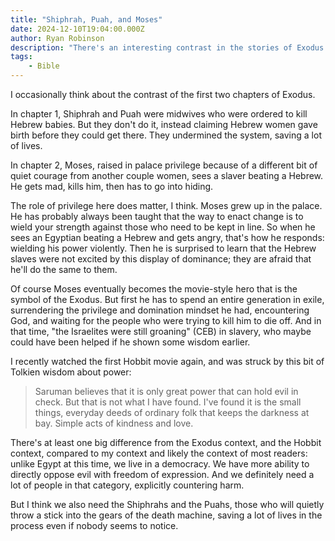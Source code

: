 ```yaml
---
title: "Shiphrah, Puah, and Moses"
date: 2024-12-10T19:04:00.000Z
author: Ryan Robinson
description: "There's an interesting contrast in the stories of Exodus 1 and Exodus 2 and how different characters respond to injustice."
tags:
    - Bible
---
```


I occasionally think about the contrast of the first two chapters of Exodus.

In chapter 1, Shiphrah and Puah were midwives who were ordered to kill Hebrew babies. But they don't do it, instead claiming Hebrew women gave birth before they could get there. They undermined the system, saving a lot of lives.

In chapter 2, Moses, raised in palace privilege because of a different bit of quiet courage from another couple women, sees a slaver beating a Hebrew. He gets mad, kills him, then has to go into hiding.

The role of privilege here does matter, I think. Moses grew up in the palace. He has probably always been taught that the way to enact change is to wield your strength against those who need to be kept in line. So when he sees an Egyptian beating a Hebrew and gets angry, that's how he responds: wielding his power violently. Then he is surprised to learn that the Hebrew slaves were not excited by this display of dominance; they are afraid that he'll do the same to them.

Of course Moses eventually becomes the movie-style hero that is the symbol of the Exodus. But first he has to spend an entire generation in exile, surrendering the privilege and domination mindset he had, encountering God, and waiting for the people who were trying to kill him to die off. And in that time, "the Israelites were still groaning" (CEB) in slavery, who maybe could have been helped if he shown some wisdom earlier.

I recently watched the first Hobbit movie again, and was struck by this bit of Tolkien wisdom about power:

> Saruman believes that it is only great power that can hold evil in check. But that is not what I have found. I've found it is the small things, everyday deeds of ordinary folk that keeps the darkness at bay. Simple acts of kindness and love.

There's at least one big difference from the Exodus context, and the Hobbit context, compared to my context and likely the context of most readers: unlike Egypt at this time, we live in a democracy. We have more ability to directly oppose evil with freedom of expression. And we definitely need a lot of people in that category, explicitly countering harm.

But I think we also need the Shiphrahs and the Puahs, those who will quietly throw a stick into the gears of the death machine, saving a lot of lives in the process even if nobody seems to notice.
